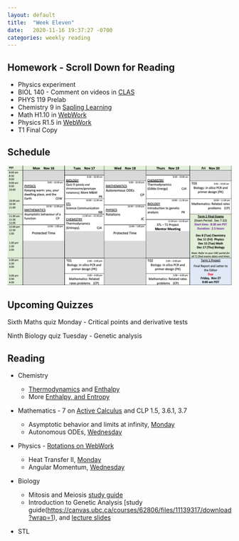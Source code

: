 ```yaml
---
layout: default
title:  "Week Eleven"
date:   2020-11-16 19:37:27 -0700
categories: weekly reading
---
```


## Homework - Scroll Down for Reading
- Physics experiment
- BIOL 140 - Comment on videos in [CLAS](https://clas2.arts.ubc.ca/science)
- PHYS 119 Prelab
- Chemistry 9 in [Sapling Learning](https://canvas.ubc.ca/courses/62920/modules/items/2122446)
- Math H1.10 in [WebWork](https://webwork.elearning.ubc.ca/webwork2/2020W1-2_SCIE_010_001/)
- Physics R1.5 in [WebWork](https://webwork.elearning.ubc.ca/webwork2/2020W1-2_SCIE_010_001/)
- T1 Final Copy

## Schedule

![Week Eleven Schedule](/assets/w11schedule.png)

## Upcoming Quizzes

Sixth Maths quiz Monday - Critical points and derivative tests    
<!-- Second Maths test Monday - Everything so far with an emphasis on antiderivatives, implicit differentiation and ODEs   -->
Ninth Biology quiz Tuesday - Genetic analysis   
<!-- Third Chemistry quiz Thursday - Stereochemistry    -->
<!-- Fifth Physics quiz Thursday - Thermodynamics    -->


## Reading

- Chemistry
	- [Thermodynamics](https://canvas.ubc.ca/courses/62920/pages/class-16-november-5-introduction-to-thermodynamics?module_item_id=251584) and [Enthalpy](https://canvas.ubc.ca/courses/62920/pages/class-18-november-12-the-first-law-in-action-introducing-enthalpy?module_item_id=2565605)
	- More [Enthalpy, and Entropy](https://canvas.ubc.ca/courses/62920/pages/class-19-november-17-enthalpy-wrap-up-introducing-entropy?module_item_id=2576905)

- Mathematics - 7 on [Active Calculus](https://activecalculus.org/) and CLP 1.5, 3.6.1, 3.7
	- Asymptotic behavior and limits at infinity, [Monday](https://canvas.ubc.ca/courses/62921/files/11188955/download?wrap=1)
	- Autonomous ODEs, [Wednesday](https://canvas.ubc.ca/courses/62921/files/11241029/download?wrap=1)

- Physics - [Rotations on WebWork](https://webwork.elearning.ubc.ca/webwork2/2020W1-2_SCIE_010_001/)<!--  - Open Stax 2 [1.6](https://openstax.org/books/university-physics-volume-2/pages/1-6-mechanisms-of-heat-transfer) -->
	- Heat Transfer II, [Monday](https://canvas.ubc.ca/courses/62922/files/11108440/download)
	- Angular Momentum, [Wednesday](https://canvas.ubc.ca/courses/62922/files/11223740/download?wrap=1)

- Biology
	- Mitosis and Meiosis [study guide](https://canvas.ubc.ca/courses/62806/files/10861641/download?wrap=19)
	- Introduction to Genetic Analysis [study guide(https://canvas.ubc.ca/courses/62806/files/11139317/download?wrap=1), and [lecture slides](https://canvas.ubc.ca/courses/62806/files/11248243/download?wrap=1)

- STL